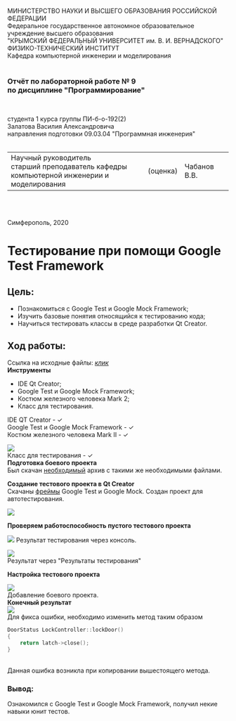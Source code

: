 МИНИСТЕРСТВО НАУКИ  И ВЫСШЕГО ОБРАЗОВАНИЯ РОССИЙСКОЙ ФЕДЕРАЦИИ  
Федеральное государственное автономное образовательное учреждение высшего образования  
"КРЫМСКИЙ ФЕДЕРАЛЬНЫЙ УНИВЕРСИТЕТ им. В. И. ВЕРНАДСКОГО"  
ФИЗИКО-ТЕХНИЧЕСКИЙ ИНСТИТУТ  
Кафедра компьютерной инженерии и моделирования
<br/><br/>
### Отчёт по лабораторной работе № 9<br/> по дисциплине "Программирование"
<br/>
 
студента 1 курса группы ПИ-б-о-192(2)  
Залатова Василия Александровича  
направления подготовки 09.03.04 "Программная инженерия"  
<br/>
 
<table>
<tr><td>Научный руководитель<br/> старший преподаватель кафедры<br/> компьютерной инженерии и моделирования</td>
<td>(оценка)</td>
<td>Чабанов В.В.</td>
</tr>
</table>
<br/><br/>
 
Симферополь, 2020
# Тестирование при помощи Google Test Framework<br>
## Цель:

* Познакомиться с Google Test и Google Mock Framework;
* Изучить базовые понятия относящийся к тестированию кода;
* Научиться тестировать классы в среде разработки Qt Creator.
## Ход работы:<br>
Ссылка на исходные файлы: [*клик*](https://github.com/kickStranger/programming/tree/master/labs/lab9)<br>
**Инструменты**<br>
* IDE Qt Creator;
* Google Test и Google Mock Framework;
* Костюм железного человека Mark 2;
* Класс для тестирования.

IDE QT Creator - ✓<br>
Google Test и Google Mock Framework - ✓<br>
Костюм железного человека Mark II - ✓<br>

![](https://sun3.43222.userapi.com/VefttcERZnN2AizxNx80QrHPXZnLbLV1cgmXyg/-BH-qQmcNG4.jpg)<br>
Класс для тестирования - ✓<br>
**Подготовка боевого проекта**<br>
Был скачан [необходимый](https://neroid.ru/wp-content/uploads/2020/05/Lab9_Project_for_tests.zip) архив с такими же необходимыми файлами.<br>

**Создание тестового проекта в Qt Creator**<br>
Скачаны [фреймы](https://github.com/google/googletest) Google Test и Google Mock. Создан проект для автотестирования.<br>

![](https://sun3.43222.userapi.com/Lw36mnIE5SVh_B4CEeMe94uuRs3RTcAHur13Jg/qJMjBALR9dI.jpg)

**Проверяем работоспособность пустого тестового проекта**<br>

![](https://sun3.43222.userapi.com/AKjZMHW-AReORkuPNTIAjQtjNSP3_gWwCS4CvA/jrAxePVsdfE.jpg)
Результат тестирования через консоль.<br>

![](https://sun2.43222.userapi.com/HE9u0olyKBZhcLub-1dUN22IvFWmSTVJfflnGw/DAVb6uH2uag.jpg)
<br> Результат через "Результаты тестирования"

**Настройка тестового проекта**<br>

![](https://sun2.43222.userapi.com/nyf8hi2-Nw6AOQ7fTD9kCcu7jCp5JIBSOS7sEA/P6Etiyw3ECs.jpg)
<br> Добавление боевого проекта.<br>
**Конечный результат**<br>
![](https://sun3.43222.userapi.com/SMy5r-Q8333nNbHezQOCfNKbTSllPhcyYBszdg/dkN8rb75Duk.jpg)<br>
Для фикса ошибки, необходимо изменить метод таким образом<br>
```C++
DoorStatus LockController::lockDoor()
{
    return latch->close();
}
```
<br> Данная ошибка возникла при копировании вышестоящего метода.<br>
### Вывод:<br>
Ознакомился с Google Test и Google Mock Framework, получил некие навыки юнит тестов.


